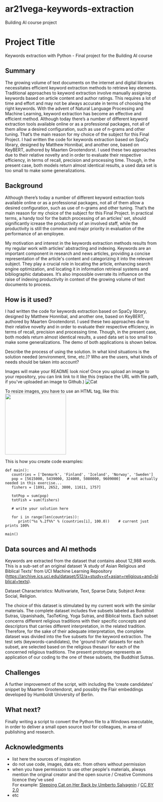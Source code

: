 # ar21vega-keywords-extraction
Building AI course project

# Project Title

Keywords extraction with Python - Final project for the Building AI course

## Summary

The growing volume of text documents on the internet and digital libraries necessitates efficient keyword extraction methods to retrieve key elements. Traditional approaches to keyword extraction involve manually assigning keywords based on article content and author ratings. This requires a lot of time and effort and may not be always accurate in terms of choosing the right keywords. With the advent of Natural Language Processing and Machine Learning, keyword extraction has become an effective and efficient method. 
Although today there’s a number of different keyword extraction tools available online or as a professional packages, not all of them allow a desired configuration, such as use of n-grams and other tuning. That’s the main reason for my choice of the subject for this Final Project. I had written the code for keywords extraction based on SpaCy library, designed by Matthew Honnibal, and another one, based on KeyBERT, authored by Maarten Grootendorst. 
I used these two approaches due to their relative novelty and in order to evaluate their respective efficiency, in terms of recall, precision and processing time. Though, in the present case, both models return almost identical results, a used data set is too small to make some generalizations.  


## Background

Although there’s today a number of different keyword extraction tools available online or as a professional packages, not all of them allow a desired configuration, such as use of n-grams and other tuning. That’s the main reason for my choice of the subject for this Final Project. 
In practical terms, a handy tool for the batch processing of an articles' set, should significantly icrease the productivity of an involved staff, while the productivity is still the common and major priority in evaluation of the performance of an employee.                                       

My motivation and interest in the keywords extraction methods results from my regular work with articles’ abstracting and indexing. Keywords are an important component in research and news articles, providing a concise representation of the article's content and categorizing it into the relevant subject. They play a crucial role in locating the article, enhancing search engine optimization, and locating it in information retrieval systems and bibliographic databases. It’s also impossible overrate its influence on the raise of indexing productivity in context of the growing volume of text documents to process. 

## How is it used?

I had written the code for keywords extraction based on SpaCy library, designed by Matthew Honnibal, and another one, based on KeyBERT, authored by Maarten Grootendorst. 
I used these two approaches due to their relative novelty and in order to evaluate their respective efficiency, in terms of recall, precision and processing time. Though, in the present case, both models return almost identical results, a used data set is too small to make some generalizations. 
The demo of both applications is shown below.

Describe the process of using the solution. In what kind situations is the solution needed (environment, time, etc.)? Who are the users, what kinds of needs should be taken into account?

Images will make your README look nice!
Once you upload an image to your repository, you can link link to it like this (replace the URL with file path, if you've uploaded an image to Github.)
![Cat](https://....jpg)

To resize images, you have to use an HTML tag, like this:
<img src="https://upload.wikimedia.org/wikipedia/commons/5/5e/Sleeping_cat_on_her_back.jpg" width="200">

This is how you create code examples:
```
def main():
   countries = ['Denmark', 'Finland', 'Iceland', 'Norway', 'Sweden']
   pop = [5615000, 5439000, 324000, 5080000, 9609000]   # not actually needed in this exercise...
   fishers = [1891, 2652, 3800, 11611, 1757]

   totPop = sum(pop)
   totFish = sum(fishers)

   # write your solution here

   for i in range(len(countries)):
      print("%s %.2f%%" % (countries[i], 100.0))    # current just prints 100%

main()
```


## Data sources and AI methods

Keywords are extracted from the dataset that contains about 12,988 words. This is a sub-set of an original dataset 'A study of Asian Religious and Biblical Texts' from UCI Machine Learning Repository (https://archive.ics.uci.edu/dataset/512/a+study+of+asian+religious+and+biblical+texts). 

Dataset Characteristics: Multivariate, Text, Sparse Data; Subject Area: Social, Religion.

The choice of this dataset is stimulated by my current work with the similar materials. The complete dataset includes five subsets labeled as Buddhist Sutras, Upanishads, TaoTeKing, Yoga Sutras, and Biblical texts. Each subset concerns different religious traditions with their specific concepts and descriptors that carries different interpretation, in the related tradition. Therefore, for the sake of their adequate interpretation, the complete dataset was divided into the five subsets for the keyword extraction. 
The test sets (keywords-candidates), the 'ground truth' datasets for each subset, are selected based on the religious thesauri for each of the concerned religious traditions. 
The present prototype represents an application of our coding to the one of these subsets, the Buddhist Sutras. 


## Challenges

A further improvement of the script, with including the ‘create candidates’ snippet by  Maarten Grootendorst, and possibly the Flair embeddings developed by Humboldt University of Berlin.

## What next?

Finally writing a script to convert the Python file to a Windows executable, in order to deliver a small open source tool for colleagues,            in area of publishing and research.


## Acknowledgments

* list here the sources of inspiration 
* do not use code, images, data etc. from others without permission
* when you have permission to use other people's materials, always mention the original creator and the open source / Creative Commons licence they've used
  <br>For example: [Sleeping Cat on Her Back by Umberto Salvagnin](https://commons.wikimedia.org/wiki/File:Sleeping_cat_on_her_back.jpg#filelinks) / [CC BY 2.0](https://creativecommons.org/licenses/by/2.0)
* etc
